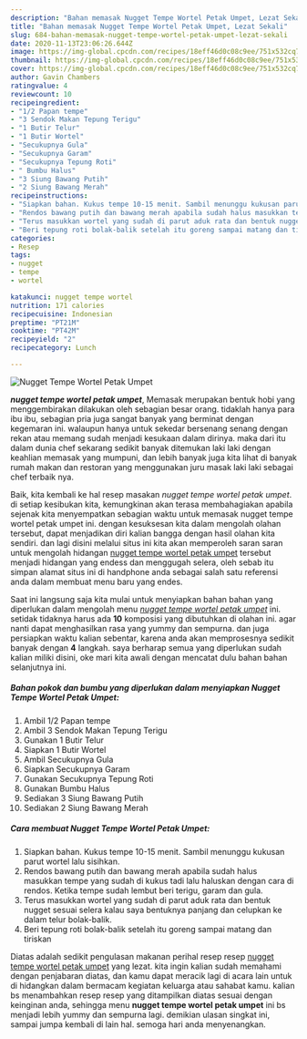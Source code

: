```yaml
---
description: "Bahan memasak Nugget Tempe Wortel Petak Umpet, Lezat Sekali"
title: "Bahan memasak Nugget Tempe Wortel Petak Umpet, Lezat Sekali"
slug: 684-bahan-memasak-nugget-tempe-wortel-petak-umpet-lezat-sekali
date: 2020-11-13T23:06:26.644Z
image: https://img-global.cpcdn.com/recipes/18eff46d0c08c9ee/751x532cq70/nugget-tempe-wortel-petak-umpet-foto-resep-utama.jpg
thumbnail: https://img-global.cpcdn.com/recipes/18eff46d0c08c9ee/751x532cq70/nugget-tempe-wortel-petak-umpet-foto-resep-utama.jpg
cover: https://img-global.cpcdn.com/recipes/18eff46d0c08c9ee/751x532cq70/nugget-tempe-wortel-petak-umpet-foto-resep-utama.jpg
author: Gavin Chambers
ratingvalue: 4
reviewcount: 10
recipeingredient:
- "1/2 Papan tempe"
- "3 Sendok Makan Tepung Terigu"
- "1 Butir Telur"
- "1 Butir Wortel"
- "Secukupnya Gula"
- "Secukupnya Garam"
- "Secukupnya Tepung Roti"
- " Bumbu Halus"
- "3 Siung Bawang Putih"
- "2 Siung Bawang Merah"
recipeinstructions:
- "Siapkan bahan. Kukus tempe 10-15 menit. Sambil menunggu kukusan parut wortel lalu sisihkan."
- "Rendos bawang putih dan bawang merah apabila sudah halus masukkan tempe yang sudah di kukus tadi lalu haluskan dengan cara di rendos. Ketika tempe sudah lembut beri terigu, garam dan gula."
- "Terus masukkan wortel yang sudah di parut aduk rata dan bentuk nugget sesuai selera kalau saya bentuknya panjang dan celupkan ke dalam telur bolak-balik."
- "Beri tepung roti bolak-balik setelah itu goreng sampai matang dan tiriskan"
categories:
- Resep
tags:
- nugget
- tempe
- wortel

katakunci: nugget tempe wortel 
nutrition: 171 calories
recipecuisine: Indonesian
preptime: "PT21M"
cooktime: "PT42M"
recipeyield: "2"
recipecategory: Lunch

---
```



![Nugget Tempe Wortel Petak Umpet](https://img-global.cpcdn.com/recipes/18eff46d0c08c9ee/751x532cq70/nugget-tempe-wortel-petak-umpet-foto-resep-utama.jpg)

<b><i>nugget tempe wortel petak umpet</i></b>, Memasak merupakan bentuk hobi yang menggembirakan dilakukan oleh sebagian besar orang. tidaklah hanya para ibu ibu, sebagian pria juga sangat banyak yang berminat dengan kegemaran ini. walaupun hanya untuk sekedar bersenang senang dengan rekan atau memang sudah menjadi kesukaan dalam dirinya. maka dari itu dalam dunia chef sekarang sedikit banyak ditemukan laki laki dengan keahlian memasak yang mumpuni, dan lebih banyak juga kita lihat di banyak rumah makan dan restoran yang menggunakan juru masak laki laki sebagai chef terbaik nya.

Baik, kita kembali ke hal resep masakan <i>nugget tempe wortel petak umpet</i>. di setiap kesibukan kita, kemungkinan akan terasa membahagiakan apabila sejenak kita menyempatkan sebagian waktu untuk memasak nugget tempe wortel petak umpet ini. dengan kesuksesan kita dalam mengolah olahan tersebut, dapat menjadikan diri kalian bangga dengan hasil olahan kita sendiri. dan lagi disini melalui situs ini kita akan memperoleh saran saran untuk mengolah hidangan <u>nugget tempe wortel petak umpet</u> tersebut menjadi hidangan yang endess dan menggugah selera, oleh sebab itu simpan alamat situs ini di handphone anda sebagai salah satu referensi anda dalam membuat menu baru yang endes.




Saat ini langsung saja kita mulai untuk menyiapkan bahan bahan yang diperlukan dalam mengolah menu <u><i>nugget tempe wortel petak umpet</i></u> ini. setidak tidaknya harus ada <b>10</b> komposisi yang dibutuhkan di olahan ini. agar nanti dapat menghasilkan rasa yang yummy dan sempurna. dan juga persiapkan waktu kalian sebentar, karena anda akan memprosesnya sedikit banyak dengan <b>4</b> langkah. saya berharap semua yang diperlukan sudah kalian miliki disini, oke mari kita awali dengan mencatat dulu bahan bahan selanjutnya ini.

<!--inarticleads1-->

##### Bahan pokok dan bumbu yang diperlukan dalam menyiapkan Nugget Tempe Wortel Petak Umpet:

1. Ambil 1/2 Papan tempe
1. Ambil 3 Sendok Makan Tepung Terigu
1. Gunakan 1 Butir Telur
1. Siapkan 1 Butir Wortel
1. Ambil Secukupnya Gula
1. Siapkan Secukupnya Garam
1. Gunakan Secukupnya Tepung Roti
1. Gunakan  Bumbu Halus
1. Sediakan 3 Siung Bawang Putih
1. Sediakan 2 Siung Bawang Merah




<!--inarticleads2-->

##### Cara membuat Nugget Tempe Wortel Petak Umpet:

1. Siapkan bahan. Kukus tempe 10-15 menit. Sambil menunggu kukusan parut wortel lalu sisihkan.
1. Rendos bawang putih dan bawang merah apabila sudah halus masukkan tempe yang sudah di kukus tadi lalu haluskan dengan cara di rendos. Ketika tempe sudah lembut beri terigu, garam dan gula.
1. Terus masukkan wortel yang sudah di parut aduk rata dan bentuk nugget sesuai selera kalau saya bentuknya panjang dan celupkan ke dalam telur bolak-balik.
1. Beri tepung roti bolak-balik setelah itu goreng sampai matang dan tiriskan




Diatas adalah sedikit pengulasan makanan perihal resep resep <u>nugget tempe wortel petak umpet</u> yang lezat. kita ingin kalian sudah memahami dengan penjabaran diatas, dan kamu dapat meracik lagi di acara lain untuk di hidangkan dalam bermacam kegiatan keluarga atau sahabat kamu. kalian bs menambahkan resep resep yang ditampilkan diatas sesuai dengan keinginan anda, sehingga menu <b>nugget tempe wortel petak umpet</b> ini bs menjadi lebih yummy dan sempurna lagi. demikian ulasan singkat ini, sampai jumpa kembali di lain hal. semoga hari anda menyenangkan.
